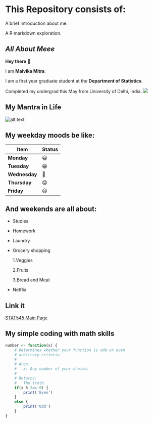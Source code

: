 # This Repository consists of:

A brief introduction about me.

A R markdown exploration.

## *All About Meee*

**Hey there** :wave:

I am  **Malvika Mitra**.

I am a first year graduate student at the **Department of Statistics**.

Completed my undergrad this May from University of Delhi, India.
![](https://giphy.com/explore/graduation.gif)

## My Mantra in Life
![alt text](https://www.brainyquote.com/photos_tr/en/e/eleanorroosevelt/143006/eleanorroosevelt1.jpg "mantra in life.")



## My weekday moods be like:

|    **Item**    | **Status**    |
|----------------|------------   |
| **Monday**     | :grinning:    |
| **Tuesday**    | :grin:        |
| **Wednesday**  |  :grimacing:  |
| **Thursday**   |  :worried:    |
| **Friday**     |  :tired_face: |

## And weekends are all about:

- Studies

- Homework

- Laundry

+ Grocery shopping
 
     1.Veggies
 
     2.Fruits
 
     3.Bread and Meat

 + Netflix


## **Link it**

[STAT545 Main Page](http://stat545.com/)

## **My simple coding with math skills**

```R
number <- function(x) {
    # Determines whether your function is odd or even
    # arbitrary criteria
    #
    # Args:
    #   x: Any number of your choice.
    #
    # Returns:
    #   The truth.
    if(x % 2== 0) {
        print('Even')
    }
    else {
        print('Odd')
    }
}

```



